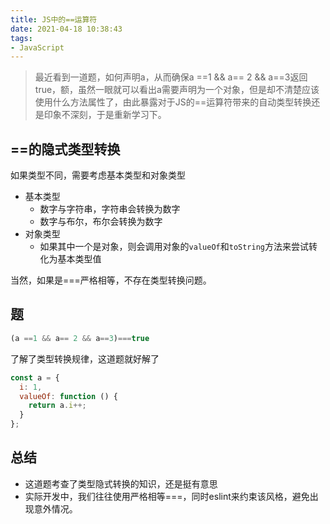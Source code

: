 ```yaml
---
title: JS中的==运算符
date: 2021-04-18 10:38:43
tags:
- JavaScript
---
```


> 最近看到一道题，如何声明a，从而确保a ==1 && a== 2 && a==3返回true，额，虽然一眼就可以看出a需要声明为一个对象，但是却不清楚应该使用什么方法属性了，由此暴露对于JS的==运算符带来的自动类型转换还是印象不深刻，于是重新学习下。



## ==的隐式类型转换

如果类型不同，需要考虑基本类型和对象类型

- 基本类型
  - 数字与字符串，字符串会转换为数字
  - 数字与布尔，布尔会转换为数字
- 对象类型
  - 如果其中一个是对象，则会调用对象的`valueOf`和`toString`方法来尝试转化为基本类型值



当然，如果是===严格相等，不存在类型转换问题。



## 题

```javascript
(a ==1 && a== 2 && a==3)===true
```

了解了类型转换规律，这道题就好解了

```javascript
const a = {
  i: 1,
  valueOf: function () {
    return a.i++;
  }
};
```



## 总结

- 这道题考查了类型隐式转换的知识，还是挺有意思
- 实际开发中，我们往往使用严格相等===，同时eslint来约束该风格，避免出现意外情况。